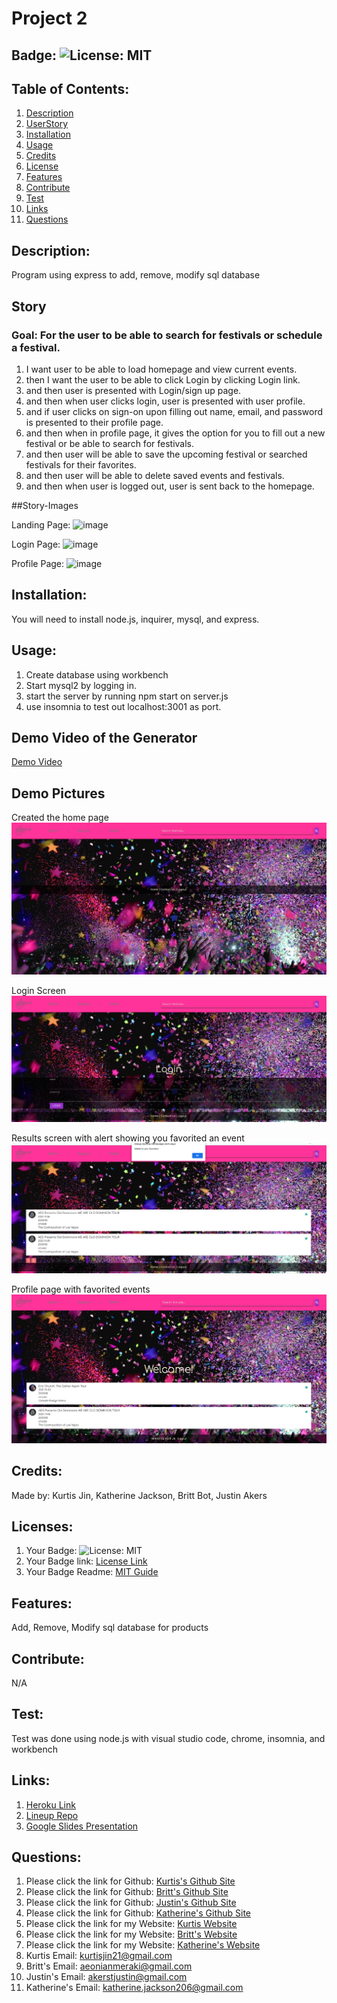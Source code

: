 # Project 2

## Badge: ![License: MIT](https://img.shields.io/badge/License-MIT-yellow.svg)

## Table of Contents:

1. [Description](#description)
2. [UserStory](#Story)
3. [Installation](#installation)
4. [Usage](#usage)
5. [Credits](#credits)
6. [License](#license)
7. [Features](#features)
8. [Contribute](#contribute)
9. [Test](#test)
10. [Links](#links)
11. [Questions](#questions)

## Description:

Program using express to add, remove, modify sql database

## Story

### Goal: For the user to be able to search for festivals or schedule a festival.

1. I want user to be able to load homepage and view current events.
2. then I want the user to be able to click Login by clicking Login link.
3. and then user is presented with Login/sign up page.
4. and then when user clicks login, user is presented with user profile.
5. and if user clicks on sign-on upon filling out name, email, and password is presented to their profile page.
6. and then when in profile page, it gives the option for you to fill out a new festival or be able to search for festivals.
7. and then user will be able to save the upcoming festival or searched festivals for their favorites.
8. and then user will be able to delete saved events and festivals.
9. and then when user is logged out, user is sent back to the homepage.

##Story-Images

Landing Page:
![image](https://user-images.githubusercontent.com/66793863/117743626-bef36900-b1cc-11eb-9f20-9c52ff2e225f.png)

Login Page:
![image](https://user-images.githubusercontent.com/66793863/117743672-d92d4700-b1cc-11eb-8b12-456e5ab0bfb9.png)

Profile Page:
![image](https://user-images.githubusercontent.com/66793863/117743703-e813f980-b1cc-11eb-8a72-af58a0a5dbfd.png)

## Installation:

You will need to install node.js, inquirer, mysql, and express.

## Usage:

1. Create database using workbench
2. Start mysql2 by logging in.
3. start the server by running npm start on server.js
4. use insomnia to test out localhost:3001 as port.

## Demo Video of the Generator

<a href = "https://youtu.be/PFhk6bD87po">Demo Video</a>

## Demo Pictures

Created the home page
![home page](public/pictures/homepage-screenshot.png)

Login Screen
![login](public/pictures/login-screenshot.png)

Results screen with alert showing you favorited an event
![favoriting](public/pictures/favoriting-screenshot.png)

Profile page with favorited events
![profile](public/pictures/profile-screenshot.png)

## Credits:

Made by: Kurtis Jin, Katherine Jackson, Britt Bot, Justin Akers

## Licenses:

1. Your Badge: ![License: MIT](https://img.shields.io/badge/License-MIT-yellow.svg)
2. Your Badge link: <a href = "https://opensource.org/licenses/MIT">License Link</a>
3. Your Badge Readme: <a href = "https://gist.github.com/ckib16/8732561535ed766cd6b8">MIT Guide</a>

## Features:

Add, Remove, Modify sql database for products

## Contribute:

N/A

## Test:

Test was done using node.js with visual studio code, chrome, insomnia, and workbench

## Links:

1. <a href = "https://lineup-festival.herokuapp.com/">Heroku Link</a>
2. <a href = "https://github.com/KurtisJin/Project-2">Lineup Repo</a>
3. <a href = "https://docs.google.com/presentation/d/1k0w2tp_dh-VZw588s8cILzF91neeM1vrLcAs4WiKOt4/edit#slide=id.gc6f73a04f_0_0">Google Slides Presentation</a>

## Questions:

1. Please click the link for Github: <a href = "https://github.com/kurtisjin">Kurtis's Github Site</a>
2. Please click the link for Github: <a href = "https://github.com/britt-bot">Britt's Github Site</a>
3. Please click the link for Github: <a href = "https://github.com/Jakers811">Justin's Github Site</a>
4. Please click the link for Github: <a href = "https://github.com/kjackson206">Katherine's Github Site</a>
5. Please click the link for my Website: <a href = "https://www.kurtisjin.com">Kurtis Website</a>
6. Please click the link for my Website: <a href = "https://www.linkedin.com/brittbot">Britt's Website</a>
7. Please click the link for my Website: <a href = "https://kjackson206.github.io/professional-portfolio/">Katherine's Website</a>
8. Kurtis Email: kurtisjin21@gmail.com
9. Britt's Email: aeonianmeraki@gmail.com
10. Justin's Email: akerstjustin@gmail.com
11. Katherine's Email: katherine.jackson206@gmail.com
